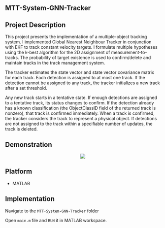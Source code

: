## MTT-System-GNN-Tracker

## Project Description
This project presents the implementation of a multiple-object tracking system. I implemented Global Nearest Neighbour Tracker in conjunction with EKF to track constant velocity targets. I formulate multiple hypotheses using the k-best algorithm for the 2D assignment of measurement-to-tracks. The probability of target existence is used to confirm/delete and maintain tracks in the track management system. 

The tracker estimates the state vector and state vector covariance matrix for each track. Each detection is assigned to at most one track. If the detection cannot be assigned to any track, the tracker initializes a new track after a set threshold.

Any new track starts in a tentative state. If enough detections are assigned to a tentative track, its status changes to confirm. If the detection already has a known classification (the ObjectClassID field of the returned track is nonzero), that track is confirmed immediately. When a track is confirmed, the tracker considers the track to represent a physical object. If detections are not assigned to the track within a specifiable number of updates, the track is deleted.


## Demonstration

<p align="center">
  <img src="/media/tracker.gif" />
</p>



## Platform
* MATLAB

## Implementation
 
Navigate to the ```MTT-System-GNN-Tracker``` folder

Open ```main.m``` file and ```RUN``` it in MATLAB workspace.
